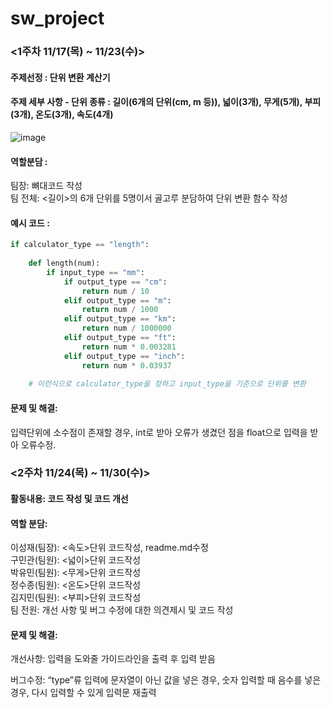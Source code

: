 # sw_project
### <1주차 11/17(목) ~ 11/23(수)>
#### 주제선정 : 단위 변환 계산기

#### 주제 세부 사항 - 단위 종류 : 길이(6개의 단위(cm, m 등)), 넓이(3개), 무게(5개), 부피(3개), 온도(3개), 속도(4개)

![image](https://user-images.githubusercontent.com/115673103/203234542-80afeb60-e75d-4f41-bdad-a300fd488c8e.png)

#### 역할분담 :           
팀장: 뼈대코드 작성           
팀 전체: <길이>의 6개 단위를 5명이서 골고루 분담하여 단위 변환 함수 작성 

#### 예시 코드 : 
```python
if calculator_type == "length":
    
    def length(num):
        if input_type == "mm":
            if output_type == "cm":
                return num / 10
            elif output_type == "m":
                return num / 1000               
            elif output_type == "km":
                return num / 1000000
            elif output_type == "ft":
                return num * 0.003281
            elif output_type == "inch":
                return num * 0.03937
            
    # 이런식으로 calculator_type을 정하고 input_type을 기준으로 단위를 변환
```
#### 문제 및 해결:                         
입력단위에 소수점이 존재할 경우, int로 받아 오류가 생겼던 점을 float으로 입력을 받아 오류수정.

### <2주차 11/24(목) ~ 11/30(수)>

#### 활동내용: 코드 작성 및 코드 개선

#### 역할 분담:                         
이성재(팀장): <속도>단위 코드작성, readme.md수정                 
구민관(팀원): <넓이>단위 코드작성                
박유민(팀원): <무게>단위 코드작성                      
정수종(팀원): <온도>단위 코드작성                 
김지민(팀원): <부피>단위 코드작성            
팀 전원: 개선 사항 및 버그 수정에 대한 의견제시 및 코드 작성              

#### 문제 및 해결:
개선사항: 입력을 도와줄 가이드라인을 출력 후 입력 받음                                  

버그수정: “type”류 입력에 문자열이 아닌 값을 넣은 경우, 숫자 입력할 때 음수를 넣은 경우, 다시 입력할 수 있게 입력문 재출력           

